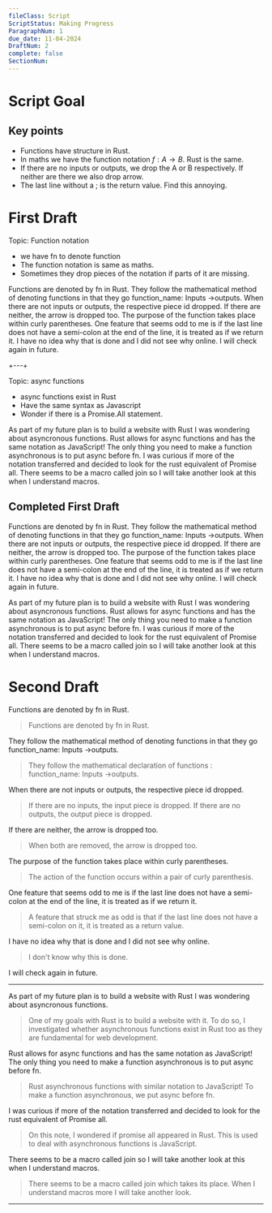 ```yaml
---
fileClass: Script
ScriptStatus: Making Progress
ParagraphNum: 1
due_date: 11-04-2024
DraftNum: 2
complete: false
SectionNum: 
---
```

# Script Goal

## Key points

- Functions have structure in Rust.
- In maths we have the function notation $f: A\to B$. Rust is the same.
- If there are no inputs or outputs, we drop the A or B respectively. If neither are there we also drop arrow.
- The last line without a ; is the return value. Find this annoying.


# First Draft
Topic: Function notation
- we have fn to denote function
- The function notation is same as maths.
- Sometimes they drop pieces of the notation if parts of it are missing.

Functions are denoted by fn in Rust. They follow the mathematical method of denoting functions in that they go function_name: Inputs ->outputs. When there are not inputs or outputs, the respective piece id dropped.  If there are neither, the arrow is dropped too. The purpose of the function takes place within curly parentheses. One feature that seems odd to me is if the last line does not have a semi-colon at the end of the line, it is treated as if we return it. I have no idea why that is done and I did not see why online. I will check again in future. 


+---+

Topic: async functions
- async functions exist in Rust
- Have the same syntax as Javascript
- Wonder if there is a Promise.All statement.

As part of my future plan is to build a website with Rust I was wondering about asyncronous functions. Rust allows for async functions and has the same notation as JavaScript! The only thing you need to make a function asynchronous is to put async before fn. I was curious if more of the notation transferred and decided to look for the rust equivalent of Promise all. There seems to be a macro called join so I will take another look at this when I understand macros. 

## Completed First Draft

Functions are denoted by fn in Rust. They follow the mathematical method of denoting functions in that they go function_name: Inputs ->outputs. When there are not inputs or outputs, the respective piece id dropped.  If there are neither, the arrow is dropped too. The purpose of the function takes place within curly parentheses. One feature that seems odd to me is if the last line does not have a semi-colon at the end of the line, it is treated as if we return it. I have no idea why that is done and I did not see why online. I will check again in future. 

As part of my future plan is to build a website with Rust I was wondering about asyncronous functions. Rust allows for async functions and has the same notation as JavaScript! The only thing you need to make a function asynchronous is to put async before fn. I was curious if more of the notation transferred and decided to look for the rust equivalent of Promise all. There seems to be a macro called join so I will take another look at this when I understand macros. 



# Second Draft

Functions are denoted by fn in Rust.
> Functions are denoted by fn in Rust.

 They follow the mathematical method of denoting functions in that they go function_name: Inputs ->outputs.
> They follow the mathematical declaration of functions : function_name: Inputs ->outputs.

 When there are not inputs or outputs, the respective piece id dropped.
> If there are no inputs, the input piece is dropped. If there are no outputs, the output piece is dropped.

  If there are neither, the arrow is dropped too.
> When both are removed, the arrow is dropped too.

 The purpose of the function takes place within curly parentheses.
> The action of the function occurs within a pair of curly parenthesis.

 One feature that seems odd to me is if the last line does not have a semi-colon at the end of the line, it is treated as if we return it.
> A feature that struck me as odd is that if the last line does not have a semi-colon on it, it is treated as a return value.

 I have no idea why that is done and I did not see why online.
> I don't know why this is done.

 I will check again in future.
> 

 

---

As part of my future plan is to build a website with Rust I was wondering about asyncronous functions.
> One of my goals with Rust is to build a website with it. To do so, I investigated whether asynchronous functions exist in Rust too as they are fundamental for web development.

 Rust allows for async functions and has the same notation as JavaScript! The only thing you need to make a function asynchronous is to put async before fn.
> Rust asynchronous functions with similar notation to JavaScript! To make a function asynchronous, we put async before fn.

 I was curious if more of the notation transferred and decided to look for the rust equivalent of Promise all.
> On this note, I wondered if promise all appeared in Rust. This is used to deal with asynchronous functions is JavaScript.

 There seems to be a macro called join so I will take another look at this when I understand macros.
> There seems to be a macro called join which takes its place. When I understand macros more I will take another look.

 

---

